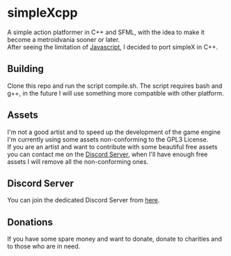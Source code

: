 # simpleXcpp
A simple action platformer in C++ and SFML, with the idea to make it become a metroidvania sooner or later.<br>
After seeing the limitation of [Javascript](https://github.com/fibreditoniocartonio/simpleXjs), I decided to port simpleX in C++.

## Building
Clone this repo and run the script compile.sh. The script requires bash and g++, in the future I will use something more compatible with other platform.

## Assets
I'm not a good artist and to speed up the development of the game engine I'm currently using some assets non-conforming to the GPL3 License.<br>
If you are an artist and want to contribute with some beautiful free assets you can contact me on the [Discord Server](https://discord.gg/7dEmHX39bA), when I'll have enough free assets I will remove all the non-conforming ones.

## Discord Server
You can join the dedicated Discord Server from [here](https://discord.gg/7dEmHX39bA).

## Donations
If you have some spare money and want to donate, donate to charities and to those who are in need.
